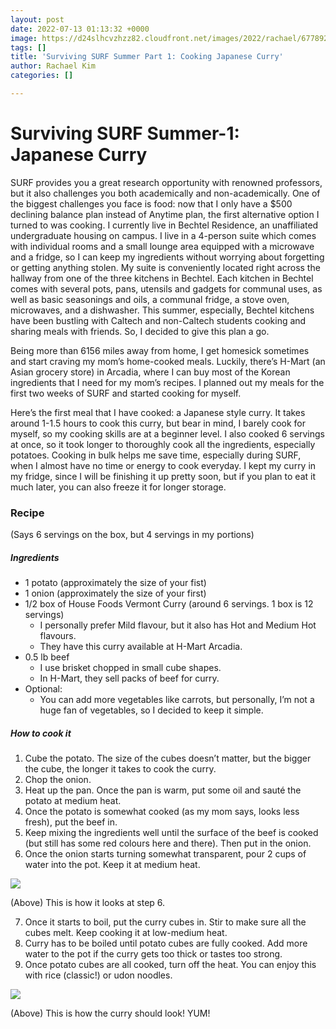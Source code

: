 ```yaml
---
layout: post
date: 2022-07-13 01:13:32 +0000
image: https://d24slhcvzhzz82.cloudfront.net/images/2022/rachael/67789294668__7442B7F6-DF06-457B-831C-56645ADD6B94.png
tags: []
title: 'Surviving SURF Summer Part 1: Cooking Japanese Curry'
author: Rachael Kim
categories: []

---
```

# **Surviving SURF Summer-1: Japanese Curry**

SURF provides you a great research opportunity with renowned professors, but it also challenges you both academically and non-academically. One of the biggest challenges you face is food: now that I only have a $500 declining balance plan instead of Anytime plan, the first alternative option I turned to was cooking. I currently live in Bechtel Residence, an unaffiliated undergraduate housing on campus. I live in a 4-person suite which comes with individual rooms and a small lounge area equipped with a microwave and a fridge, so I can keep my ingredients without worrying about forgetting or getting anything stolen. My suite is conveniently located right across the hallway from one of the three kitchens in Bechtel. Each kitchen in Bechtel comes with several pots, pans, utensils and gadgets for communal uses, as well as basic seasonings and oils, a communal fridge, a stove oven, microwaves, and a dishwasher. This summer, especially, Bechtel kitchens have been bustling with Caltech and non-Caltech students cooking and sharing meals with friends. So, I decided to give this plan a go.

Being more than 6156 miles away from home, I get homesick sometimes and start craving my mom’s home-cooked meals. Luckily, there’s H-Mart (an Asian grocery store) in Arcadia, where I can buy most of the Korean ingredients that I need for my mom’s recipes. I planned out my meals for the first two weeks of SURF and started cooking for myself.

Here’s the first meal that I have cooked: a Japanese style curry. It takes around 1-1.5 hours to cook this curry, but bear in mind, I barely cook for myself, so my cooking skills are at a beginner level. I also cooked 6 servings at once, so it took longer to thoroughly cook all the ingredients, especially potatoes. Cooking in bulk helps me save time, especially during SURF, when I almost have no time or energy to cook everyday. I kept my curry in my fridge, since I will be finishing it up pretty soon, but if you plan to eat it much later, you can also freeze it for longer storage.

### Recipe

(Says 6 servings on the box, but 4 servings in my portions)

##### Ingredients

* 1 potato (approximately the size of your fist)
* 1 onion (approximately the size of your first)
* 1/2 box of House Foods Vermont Curry (around 6 servings. 1 box is 12 servings)
  * I personally prefer Mild flavour, but it also has Hot and Medium Hot flavours.
  * They have this curry available at H-Mart Arcadia.
* 0.5 lb beef
  * I use brisket chopped in small cube shapes.
  * In H-Mart, they sell packs of beef for curry.
* Optional:
  * You can add more vegetables like carrots, but personally, I’m not a huge fan of vegetables, so I decided to keep it simple.

##### How to cook it

1. Cube the potato. The size of the cubes doesn’t matter, but the bigger the cube, the longer it takes to cook the curry.
2. Chop the onion.
3. Heat up the pan. Once the pan is warm, put some oil and sauté the potato at medium heat.
4. Once the potato is somewhat cooked (as my mom says, looks less fresh), put the beef in.
5. Keep mixing the ingredients well until the surface of the beef is cooked (but still has some red colours here and there). Then put in the onion.
6. Once the onion starts turning somewhat transparent, pour 2 cups of water into the pot. Keep it at medium heat.

![](https://d24slhcvzhzz82.cloudfront.net/images/2022/rachael/67789294668__7442B7F6-DF06-457B-831C-56645ADD6B94.png)

(Above) This is how it looks at step 6.

7. Once it starts to boil, put the curry cubes in. Stir to make sure all the cubes melt. Keep cooking it at low-medium heat.
8. Curry has to be boiled until potato cubes are fully cooked. Add more water to the pot if the curry gets too thick or tastes too strong.
9. Once potato cubes are all cooked, turn off the heat. You can enjoy this with rice (classic!) or udon noodles.

![](https://d24slhcvzhzz82.cloudfront.net/images/2022/rachael/67789324624__633B4F57-AD61-48B1-924E-478FF988217C.png)

(Above) This is how the curry should look! YUM!